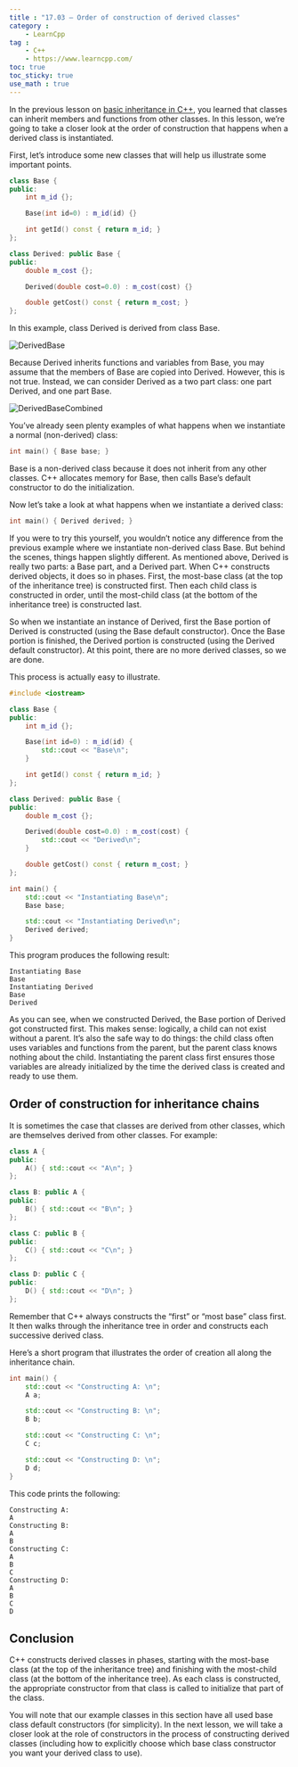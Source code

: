 ```yaml
---
title : "17.03 — Order of construction of derived classes"
category :
    - LearnCpp
tag : 
    - C++
    - https://www.learncpp.com/
toc: true  
toc_sticky: true 
use_math : true
---
```




In the previous lesson on [basic inheritance in C++](https://www.learncpp.com/cpp-tutorial/112-basic-inheritance-in-c/), you learned that classes can inherit members and functions from other classes. In this lesson, we’re going to take a closer look at the order of construction that happens when a derived class is instantiated.

First, let’s introduce some new classes that will help us illustrate some important points.

```c++
class Base {
public:
    int m_id {};

    Base(int id=0) : m_id(id) {}

    int getId() const { return m_id; }
};

class Derived: public Base {
public:
    double m_cost {};

    Derived(double cost=0.0) : m_cost(cost) {}

    double getCost() const { return m_cost; }
};
```

In this example, class Derived is derived from class Base.

![DerivedBase](https://www.learncpp.com/images/CppTutorial/Section11/DerivedBase.gif)

Because Derived inherits functions and variables from Base, you may assume that the members of Base are copied into Derived. However, this is not true. Instead, we can consider Derived as a two part class: one part Derived, and one part Base.

![DerivedBaseCombined](https://www.learncpp.com/images/CppTutorial/Section11/DerivedBaseCombined.gif)

You’ve already seen plenty examples of what happens when we instantiate a normal (non-derived) class:

```c++
int main() { Base base; }
```

Base is a non-derived class because it does not inherit from any other classes. C++ allocates memory for Base, then calls Base’s default constructor to do the initialization.

Now let’s take a look at what happens when we instantiate a derived class:

```c++
int main() { Derived derived; }
```

If you were to try this yourself, you wouldn’t notice any difference from the previous example where we instantiate non-derived class Base. But behind the scenes, things happen slightly different. As mentioned above, Derived is really two parts: a Base part, and a Derived part. When C++ constructs derived objects, it does so in phases. First, the most-base class (at the top of the inheritance tree) is constructed first. Then each child class is constructed in order, until the most-child class (at the bottom of the inheritance tree) is constructed last.

So when we instantiate an instance of Derived, first the Base portion of Derived is constructed (using the Base default constructor). Once the Base portion is finished, the Derived portion is constructed (using the Derived default constructor). At this point, there are no more derived classes, so we are done.

This process is actually easy to illustrate.

```c++
#include <iostream>

class Base {
public:
    int m_id {};

    Base(int id=0) : m_id(id) {
        std::cout << "Base\n";
    }

    int getId() const { return m_id; }
};

class Derived: public Base {
public:
    double m_cost {};

    Derived(double cost=0.0) : m_cost(cost) {
        std::cout << "Derived\n";
    }

    double getCost() const { return m_cost; }
};

int main() {
    std::cout << "Instantiating Base\n";
    Base base;

    std::cout << "Instantiating Derived\n";
    Derived derived;
}
```

This program produces the following result:

```
Instantiating Base
Base
Instantiating Derived
Base
Derived
```

As you can see, when we constructed Derived, the Base portion of Derived got constructed first. This makes sense: logically, a child can not exist without a parent. It’s also the safe way to do things: the child class often uses variables and functions from the parent, but the parent class knows nothing about the child. Instantiating the parent class first ensures those variables are already initialized by the time the derived class is created and ready to use them.


## Order of construction for inheritance chains

It is sometimes the case that classes are derived from other classes, which are themselves derived from other classes. For example:

```c++
class A {
public:
    A() { std::cout << "A\n"; }
};

class B: public A {
public:
    B() { std::cout << "B\n"; }
};

class C: public B {
public:
    C() { std::cout << "C\n"; }
};

class D: public C {
public:
    D() { std::cout << "D\n"; }
};
```

Remember that C++ always constructs the “first” or “most base” class first. It then walks through the inheritance tree in order and constructs each successive derived class.

Here’s a short program that illustrates the order of creation all along the inheritance chain.

```c++
int main() {
    std::cout << "Constructing A: \n";
    A a;

    std::cout << "Constructing B: \n";
    B b;

    std::cout << "Constructing C: \n";
    C c;

    std::cout << "Constructing D: \n";
    D d;
}
```

This code prints the following:

```
Constructing A:
A
Constructing B:
A
B
Constructing C:
A
B
C
Constructing D:
A
B
C
D
```


## Conclusion

C++ constructs derived classes in phases, starting with the most-base class (at the top of the inheritance tree) and finishing with the most-child class (at the bottom of the inheritance tree). As each class is constructed, the appropriate constructor from that class is called to initialize that part of the class.

You will note that our example classes in this section have all used base class default constructors (for simplicity). In the next lesson, we will take a closer look at the role of constructors in the process of constructing derived classes (including how to explicitly choose which base class constructor you want your derived class to use).